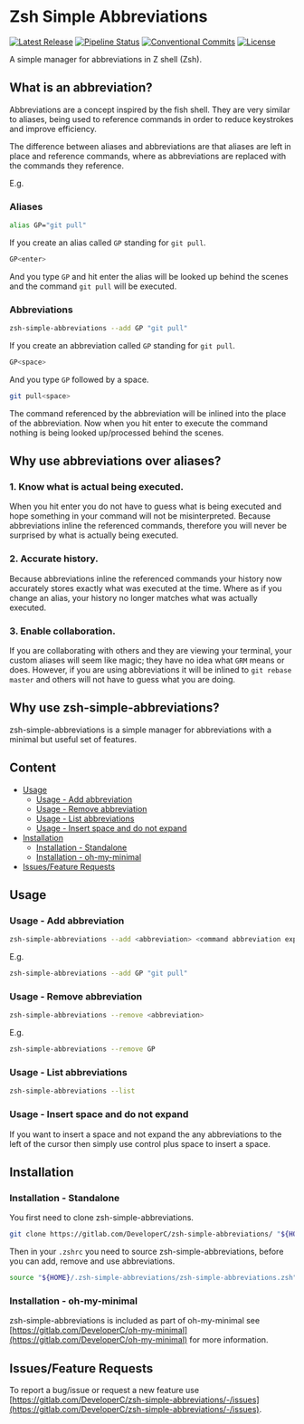 # Zsh Simple Abbreviations
[![Latest Release](https://gitlab.com/DeveloperC/zsh-simple-abbreviations/-/badges/release.svg)](https://gitlab.com/DeveloperC/zsh-simple-abbreviations/-/releases)
[![Pipeline Status](https://gitlab.com/DeveloperC/zsh-simple-abbreviations/badges/main/pipeline.svg)](https://gitlab.com/DeveloperC/zsh-simple-abbreviations/-/pipelines)
[![Conventional Commits](https://img.shields.io/badge/Conventional%20Commits-1.0.0-yellow.svg)](https://conventionalcommits.org)
[![License](https://img.shields.io/badge/License-AGPLv3-blue.svg)](https://www.gnu.org/licenses/agpl-3.0)


A simple manager for abbreviations in Z shell (Zsh).


## What is an abbreviation?
Abbreviations are a concept inspired by the fish shell. They are very similar to aliases, being used to reference commands in order to reduce keystrokes and improve efficiency.

The difference between aliases and abbreviations are that aliases are left in place and reference commands, where as abbreviations are replaced with the commands they reference.

E.g.

### Aliases
```sh
alias GP="git pull"
```

If you create an alias called `GP` standing for `git pull`.

```sh
GP<enter>
```

And you type `GP` and hit enter the alias will be looked up behind the scenes and the command `git pull` will be executed.

### Abbreviations
```sh
zsh-simple-abbreviations --add GP "git pull"
```

If you create an abbreviation called `GP` standing for `git pull`.

```sh
GP<space>
```

And you type `GP` followed by a space.

```sh
git pull<space>
```

The command referenced by the abbreviation will be inlined into the place of the abbreviation.
Now when you hit enter to execute the command nothing is being looked up/processed behind the scenes.


## Why use abbreviations over aliases?
### 1. Know what is actual being executed.
When you hit enter you do not have to guess what is being executed and hope something in your command will not be misinterpreted.
Because abbreviations inline the referenced commands, therefore you will never be surprised by what is actually being executed.

### 2. Accurate history.
Because abbreviations inline the referenced commands your history now accurately stores exactly what was executed at the time.
Where as if you change an alias, your history no longer matches what was actually executed.

### 3. Enable collaboration.
If you are collaborating with others and they are viewing your terminal, your custom aliases will seem like magic; they have no idea what `GRM` means or does.
However, if you are using abbreviations it will be inlined to `git rebase master` and others will not have to guess what you are doing.


## Why use zsh-simple-abbreviations?
zsh-simple-abbreviations is a simple manager for abbreviations with a minimal but useful set of features.


## Content
 * [Usage](#usage)
   + [Usage - Add abbreviation](#usage-add-abbreviation)
   + [Usage - Remove abbreviation](#usage-remove-abbreviation)
   + [Usage - List abbreviations](#usage-list-abbreviations)
   + [Usage - Insert space and do not expand](#usage-insert-space-and-do-not-expand)
 * [Installation](#installation)
   + [Installation - Standalone](#installation-standalone)
   + [Installation - oh-my-minimal](#installation-oh-my-minimal)
 * [Issues/Feature Requests](#issuesfeature-requests)


## Usage
### Usage - Add abbreviation
```sh
zsh-simple-abbreviations --add <abbreviation> <command abbreviation expands to>
```

E.g.
```sh
zsh-simple-abbreviations --add GP "git pull"
```

### Usage - Remove abbreviation
```sh
zsh-simple-abbreviations --remove <abbreviation>
```

E.g.
```sh
zsh-simple-abbreviations --remove GP
```

### Usage - List abbreviations
```sh
zsh-simple-abbreviations --list
```

### Usage - Insert space and do not expand
If you want to insert a space and not expand the any abbreviations to the left of the cursor then simply use control plus space to insert a space.


## Installation
### Installation - Standalone
You first need to clone zsh-simple-abbreviations.

```sh
git clone https://gitlab.com/DeveloperC/zsh-simple-abbreviations/ "${HOME}/.zsh-simple-abbreviations"
```

Then in your `.zshrc` you need to source zsh-simple-abbreviations, before you can add, remove and use abbreviations.

```sh
source "${HOME}/.zsh-simple-abbreviations/zsh-simple-abbreviations.zsh"
```

### Installation - oh-my-minimal
zsh-simple-abbreviations is included as part of oh-my-minimal see [https://gitlab.com/DeveloperC/oh-my-minimal](https://gitlab.com/DeveloperC/oh-my-minimal) for more information.


## Issues/Feature Requests
To report a bug/issue or request a new feature use [https://gitlab.com/DeveloperC/zsh-simple-abbreviations/-/issues](https://gitlab.com/DeveloperC/zsh-simple-abbreviations/-/issues).
